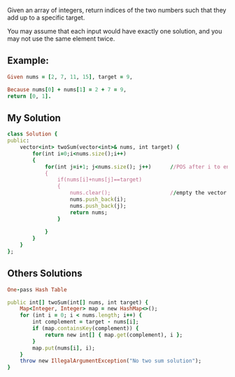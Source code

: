 Given an array of integers, return indices of the two numbers such that they add up to a specific target.

You may assume that each input would have exactly one solution, and you may not use the same element twice.
## Example:
```ruby
Given nums = [2, 7, 11, 15], target = 9,

Because nums[0] + nums[1] = 2 + 7 = 9,
return [0, 1].
```

## My Solution
```ruby
class Solution {
public:
    vector<int> twoSum(vector<int>& nums, int target) {
        for(int i=0;i<nums.size();i++)
        {
            for(int j=i+1; j<nums.size(); j++)      //POS after i to end
            {
                if(nums[i]+nums[j]==target)
                {
                    nums.clear();                   //empty the vector
                    nums.push_back(i);
                    nums.push_back(j);
                    return nums;
                }
                    
            }
        }
    }
};
```


## Others Solutions
```ruby
One-pass Hash Table

public int[] twoSum(int[] nums, int target) {
    Map<Integer, Integer> map = new HashMap<>();
    for (int i = 0; i < nums.length; i++) {
        int complement = target - nums[i];
        if (map.containsKey(complement)) {
            return new int[] { map.get(complement), i };
        }
        map.put(nums[i], i);
    }
    throw new IllegalArgumentException("No two sum solution");
}
```
